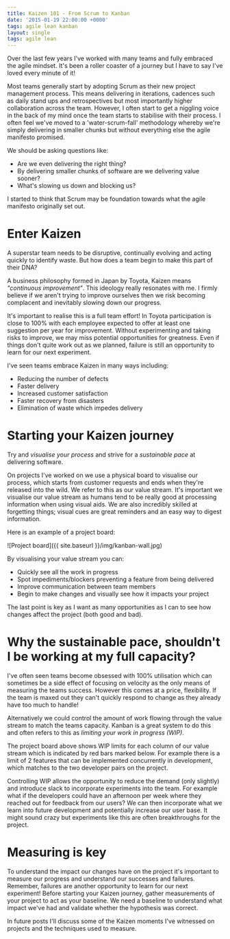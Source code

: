 ```yaml
---
title: Kaizen 101 - From Scrum to Kanban
date: '2015-01-19 22:00:00 +0000'
tags: agile lean kanban
layout: single
tags: agile lean
---
```


Over the last few years I've worked with many teams and fully embraced the agile mindset. It's been a roller coaster of a journey but I have to say I've loved every minute of it!

Most teams generally start by adopting Scrum as their new project management process. This means delivering in iterations, cadences such as daily stand ups and retrospectives but most importantly higher collaboration across the team. However, I often start to get a niggling voice in the back of my mind once the team starts to stabilise with their process. I often feel we've moved to a 'water-scrum-fall' methodology whereby we're simply delivering in smaller chunks but without everything else the agile manifesto promised.

We should be asking questions like:

- Are we even delivering the right thing?
- By delivering smaller chunks of software are we delivering value sooner?
- What's slowing us down and blocking us?

I started to think that Scrum may be foundation towards what the agile manifesto originally set out.

# Enter Kaizen

A superstar team needs to be disruptive, continually evolving and acting quickly to identify waste. But how does a team begin to make this part of their DNA?

A business philosophy formed in Japan by Toyota, Kaizen means _"continuous improvement"_. This ideology really resonates with me. I firmly believe if we aren't trying to improve ourselves then we risk becoming complacent and inevitably slowing down our progress.

It's important to realise this is a full team effort! In Toyota participation is close to 100% with each employee expected to offer at least one suggestion per year for improvement. Without experimenting and taking risks to improve, we may miss potential opportunities for greatness. Even if things don't quite work out as we planned, failure is still an opportunity to learn for our next experiment.

I've seen teams embrace Kaizen in many ways including:

- Reducing the number of defects
- Faster delivery
- Increased customer satisfaction
- Faster recovery from disasters
- Elimination of waste which impedes delivery

# Starting your Kaizen journey

Try and _visualise your process_ and strive for a _sustainable pace_ at delivering software.

On projects I've worked on we use a physical board to visualise our process, which starts from customer requests and ends when they're released into the wild. We refer to this as our value stream. It's important we visualise our value stream as humans tend to be really good at processing information when using visual aids. We are also incredibly skilled at forgetting things; visual cues are great reminders and an easy way to digest information.

Here is an example of a project board:

![Project board]({{ site.baseurl }}/img/kanban-wall.jpg)

By visualising your value stream you can:

- Quickly see all the work in progress
- Spot impediments/blockers preventing a feature from being delivered
- Improve communication between team members
- Begin to make changes and visually see how it impacts your project

The last point is key as I want as many opportunities as I can to see how changes affect the project (both good and bad).

# Why the sustainable pace, shouldn't I be working at my full capacity?

I've often seen teams become obsessed with 100% utilisation which can sometimes be a side effect of focusing on velocity as the only means of measuring the teams success. However this comes at a price, flexibility. If the team is maxed out they can't quickly respond to change as they already have too much to handle!

Alternatively we could control the amount of work flowing through the value stream to match the teams capacity. Kanban is a great system to do this and often refers to this as _limiting your work in progress (WIP)_.

The project board above shows WIP limits for each column of our value stream which is indicated by red bars marked below. For example there is a limit of 2 features that can be implemented concurrently in development, which matches to the two developer pairs on the project.

Controlling WIP allows the opportunity to reduce the demand (only slightly) and introduce slack to incorporate experiments into the team. For example what if the developers could have an afternoon per week where they reached out for feedback from our users? We can then incorporate what we learn into future development and potentially increase our user base. It might sound crazy but experiments like this are often breakthroughs for the project.

# Measuring is key

To understand the impact our changes have on the project it's important to measure our progress and understand our successes and failures. Remember, failures are another opportunity to learn for our next experiment! Before starting your Kaizen journey, gather measurements of your project to act as your baseline. We need a baseline to understand what impact we've had and validate whether the hypothesis was correct.

In future posts I'll discuss some of the Kaizen moments I've witnessed on projects and the techniques used to measure.
